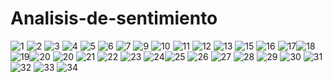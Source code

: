 # Analisis-de-sentimiento
![1](https://user-images.githubusercontent.com/57914884/173984497-c87d794a-dbbb-4e28-8d3a-a89f639da7cd.png)
![2](https://user-images.githubusercontent.com/57914884/173984743-62804cd7-1e43-429a-8299-59a623489c03.png)
![3](https://user-images.githubusercontent.com/57914884/173984751-dd0ff2c2-2c22-4ac7-a19a-58a3fea4b830.png)
![4](https://user-images.githubusercontent.com/57914884/173984766-d4cc29b5-8d14-45fb-9b62-4269d861c2da.png)
![5](https://user-images.githubusercontent.com/57914884/173984770-2ae7e0af-4595-4b75-88b1-9f23c9619b6a.png)
![6](https://user-images.githubusercontent.com/57914884/173985810-d9ab9140-b950-40c8-83b6-2d2d0a2ea567.png)
![7](https://user-images.githubusercontent.com/57914884/173985812-4cd44a0d-6279-4c31-8cdb-0766f7ffdb81.png)
![9](https://user-images.githubusercontent.com/57914884/173985829-43ca6ca6-a9e3-4480-ab29-ddb37fda5045.png)
![10](https://user-images.githubusercontent.com/57914884/173985832-8a46765a-82f1-4108-9652-b47aecc65bbe.png)
![11](https://user-images.githubusercontent.com/57914884/173985838-2c4e7025-5332-4eb4-99b4-357979e95099.png)
![12](https://user-images.githubusercontent.com/57914884/173985845-518a0e18-9c10-4dfd-b454-dc3d5eb275ca.png)
![13](https://user-images.githubusercontent.com/57914884/173985861-2c37c5c4-193d-4c4c-851b-175adb3a7aec.png)
![15](https://user-images.githubusercontent.com/57914884/173985867-8ca627e1-0d6a-4aed-9b36-2bea87cf83d6.png)
![16](https://user-images.githubusercontent.com/57914884/173985873-16a2a24b-afcc-4c5b-8c91-8c91e486eb75.png)
![17](https://user-images.githubusercontent.com/57914884/173985879-b2aa214f-ab81-4835-946e-fc31fb367a18.png)![18](https://user-images.githubusercontent.com/57914884/173985884-52b68df5-f2b9-4457-810d-a795d43e8c6d.png)
![19](https://user-images.githubusercontent.com/57914884/173985885-dccfe0ae-f4b1-4fb6-b514-cb16e3bbe291.png)![20](https://user-images.githubusercontent.com/57914884/173985912-0b6e5c65-f3cb-4312-8ed7-199960439626.png)
![20](https://user-images.githubusercontent.com/57914884/173985930-5ff45390-3410-42d7-9d20-a5ba090bb517.png)
![21](https://user-images.githubusercontent.com/57914884/173985937-40bb1b4f-5856-4983-9309-276aae64c4c5.png)
![22](https://user-images.githubusercontent.com/57914884/173985946-9706c575-c453-403b-a91a-8cf88d3d9d18.png)
![23](https://user-images.githubusercontent.com/57914884/173985952-259dcf0d-a0ce-4221-92ef-fdbf612d8d6b.png)
![24](https://user-images.githubusercontent.com/57914884/173985961-2286350e-5ca0-4f0d-8fd6-9ea45203d84e.png)![25](https://user-images.githubusercontent.com/57914884/173985967-cff81b9f-c298-427f-a13e-8172dbb0731a.png)
![26](https://user-images.githubusercontent.com/57914884/173985979-41ce5e23-6e7e-4976-bf57-34d8ae5c8b00.png)
![27](https://user-images.githubusercontent.com/57914884/173985984-221d6ca8-f7cc-4ca6-bb58-bf22a647b3b5.png)
![28](https://user-images.githubusercontent.com/57914884/173985987-570aa3b4-c694-41cb-8c69-a163b51f1dec.png)
![29](https://user-images.githubusercontent.com/57914884/173985988-5078456a-1bce-420d-aaf0-056e0157cffd.png)
![30](https://user-images.githubusercontent.com/57914884/173986008-546ac531-5a82-4408-b77a-178d92b2c217.png)
![31](https://user-images.githubusercontent.com/57914884/173986010-d5ebf22b-e5b8-4502-a166-606b1e632b48.png)
![32](https://user-images.githubusercontent.com/57914884/173986012-168ce0b9-1d63-4301-91ff-803dfbd80813.png)
![33](https://user-images.githubusercontent.com/57914884/173986014-e689398f-673d-42e2-997e-87261b97fd0a.png)
![34](https://user-images.githubusercontent.com/57914884/173986015-427476e4-f55e-48cb-bf3f-c2ec9b838a1b.png)

